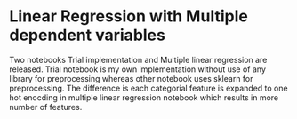 # Linear Regression with Multiple dependent variables
Two notebooks Trial implementation and Multiple linear regression are released. Trial notebook is my own implementation without use of any library for preprocessing whereas other notebook uses sklearn for preprocessing. The difference is each categorial feature is expanded to one hot enocding in multiple linear regression notebook which results in more number of features.
